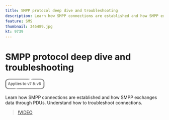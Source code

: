 ```yaml
---
title: SMPP protocol deep dive and troubleshooting
description: Learn how SMPP connections are established and how SMPP exchanges data through PDUs. Understand how to troubleshoot connections.
feature: SMS
thumbnail: 346489.jpg
kt: 9739
---
```


# SMPP protocol deep dive and troubleshooting

![Applies to V7 and V8](../assets/V7-V8-stamp.png)

Learn how SMPP connections are established and how SMPP exchanges data through PDUs. Understand how to troubleshoot connections.

>[!VIDEO](https://video.tv.adobe.com/v/346489?quality=12)
